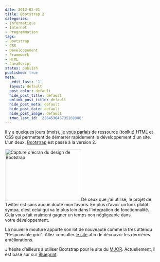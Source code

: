 ```yaml
---
date: 2012-02-01
title: Bootstrap 2
categories:
- Informatique
- Internet
- Programmation
tags:
- Bootstrap
- CSS
- Développement
- Framework
- HTML
- JavaScript
status: publish
published: true
meta:
  _edit_last: '1'
  layout: default
  post_color: default
  hide_post_title: default
  unlink_post_title: default
  hide_post_meta: default
  hide_post_date: default
  hide_post_image: default
  tmac_last_id: '256453646735269888'
---
```

Il y a quelques jours (mois), <a title="Lien vers l'article 'Amorcage de systeme'" href="https://www.alienlebarge.ch/2011/11/03/amorcage-de-systeme-schema-bleu-et-consort/">je vous parlais</a> de ressource (toolkit) HTML et CSS qui permettent de démarrer rapidement le développement d'un site. L'un deux, <a title="Site web de bootstrap" href="https://twitter.github.com/bootstrap/">Bootstrap</a> est passé à la version 2. <!--more-->

<a href="https://dlgjp9x71cipk.cloudfront.net/2012/02/bootstrap-example-fluid.jpg"><img class="alignright size-medium wp-image-5427" title="Bootstrap example fluid" src="https://dlgjp9x71cipk.cloudfront.net/2012/02/bootstrap-example-fluid-250x171.jpg" alt="Capture d'écran du design de Bootstrap" width="250" height="171" /></a>De ceux que j'ai utilisé, le projet de Twitter est sans aucun doute mon favoris. En plus d'avoir un look plutôt sympa, c'est celui qui va le plus loin dans l'intégration de fonctionnalité. Cela vous fait vraiment gagner un temps non négligeable dans votre développement.

La nouvelle mouture apporte son lot de nouveauté comme la très attendu "Responsible grid". Allez consulter <a title="Site web de Bootstrap" href="https://twitter.github.com/bootstrap/">le site</a> afin de découvrir les dernières améliorations.

J'hésite d’ailleurs à utiliser Bootstrap pour le site du <a title="Site web du Mouvement junior Orbe et région" href="https://www.mjor.ch">MJOR</a>. Actuellement, il est basé sur sur <a title="Site web de Blueprint" href="https://blueprintcss.org/">Blueprint</a>.
